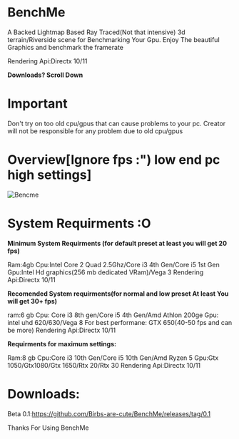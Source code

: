 # BenchMe

A Backed Lightmap Based Ray Traced(Not that intensive) 3d terrain/Riverside scene for Benchmarking Your Gpu.
Enjoy The beautiful Graphics and benchmark the framerate

Rendering Api:Directx 10/11

**Downloads? Scroll Down**

# Important
Don't try on too old cpu/gpus that can cause problems to your pc. 
Creator will not be responsible for any problem due to old cpu/gpus

# Overview[Ignore fps :") low end pc high settings]
![Bencme](https://user-images.githubusercontent.com/83266075/184581616-e43e5993-cde4-4a76-9d09-94fa44f9a08e.png)

# System Requirments :O
**Minimum System Requirments (for default preset at least you will get 20 fps)**

Ram:4gb
Cpu:Intel Core 2 Quad 2.5Ghz/Core i3 4th Gen/Core i5 1st Gen
Gpu:Intel Hd graphics(256 mb dedicated VRam)/Vega 3
Rendering Api:Directx 10/11

**Recomended System requirments(for normal and low preset At least You will get 30+ fps)**

ram:6 gb
Cpu: Core i3 8th gen/Core i5 4th Gen/Amd Athlon 200ge
Gpu: intel uhd 620/630/Vega 8 For best performane: GTX 650(40-50 fps and can be more)
Rendering Api:Directx 10/11

**Requirments for maximum settings:**

Ram:8 gb
Cpu:Core i3 10th Gen/Core i5 10th Gen/Amd Ryzen 5
Gpu:Gtx 1050/Gtx1080/Gtx 1650/Rtx 20/Rtx 30
Rendering Api:Directx 10/11

# Downloads:
Beta 0.1:https://github.com/Birbs-are-cute/BenchMe/releases/tag/0.1

Thanks For Using BenchMe
